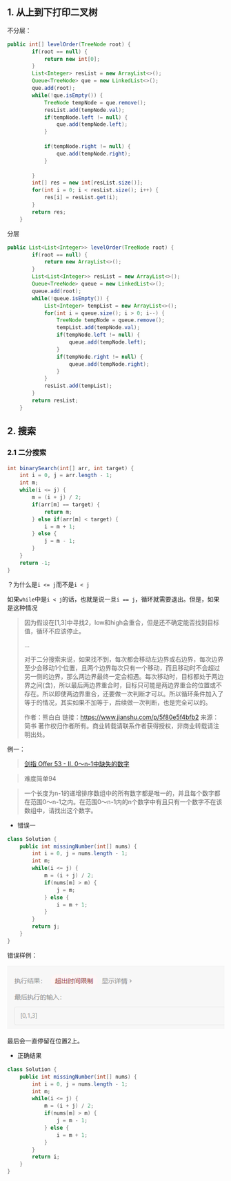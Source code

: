 ## 1. 从上到下打印二叉树

不分层：

```java
public int[] levelOrder(TreeNode root) {
        if(root == null) {
            return new int[0];
        }
        List<Integer> resList = new ArrayList<>();
	 	Queue<TreeNode> que = new LinkedList<>();
        que.add(root);
        while(!que.isEmpty()) {
            TreeNode tempNode = que.remove();
            resList.add(tempNode.val);
            if(tempNode.left != null) {
                que.add(tempNode.left);
            }

            if(tempNode.right != null) {
                que.add(tempNode.right);
            }

        }
        int[] res = new int[resList.size()];
        for(int i = 0; i < resList.size(); i++) {
            res[i] = resList.get(i);
        }
        return res;
    }
```

分层

```java
public List<List<Integer>> levelOrder(TreeNode root) {
        if(root == null) {
            return new ArrayList<>();
        }
        List<List<Integer>> resList = new ArrayList<>();
        Queue<TreeNode> queue = new LinkedList<>();
        queue.add(root);
        while(!queue.isEmpty()) {
            List<Integer> tempList = new ArrayList<>();
            for(int i = queue.size(); i > 0; i--) {
                TreeNode tempNode = queue.remove();
                tempList.add(tempNode.val);
                if(tempNode.left != null) {
                    queue.add(tempNode.left);
                }
                if(tempNode.right != null) {
                    queue.add(tempNode.right);
                }
            }
            resList.add(tempList);
        }
        return resList;
    }
```



## 2. 搜索

### 2.1 二分搜索

```java
int binarySearch(int[] arr, int target) {
    int i = 0, j = arr.length - 1;
    int m;
    while(i <= j) {
        m = (i + j) / 2;
        if(arr[m] == target) {
            return m;
        } else if(arr[m] < target) {
            i = m + 1;
        } else {
            j = m - 1;
        }
    }
    return -1;
}
```

？为什么是`i <= j`而不是`i < j`

如果`while`中是`i < j`的话，也就是说一旦`i == j`，循环就需要退出。但是，如果是这种情况

>因为假设在[1,3]中寻找2，low和high会重合，但是还不确定能否找到目标值，循环不应该停止。
>
>...
>
>对于二分搜索来说，如果找不到，每次都会移动左边界或右边界，每次边界至少会移动1个位置，且两个边界每次只有一个移动，而且移动时不会超过另一侧的边界，那么两边界最终一定会相遇。每次移动时，目标都处于两边界之间(含)，所以最后两边界重合时，目标只可能是两边界重合的位置或不存在。所以即使两边界重合，还要做一次判断才可以。所以循环条件加入了等于的情况，其实如果不加等于，后续做一次判断，也是完全可以的。
>
>
>
>作者：熊白白
>链接：https://www.jianshu.com/p/5f80e5f4bfb2
>来源：简书
>著作权归作者所有。商业转载请联系作者获得授权，非商业转载请注明出处。



例一：

>[剑指 Offer 53 - II. 0～n-1中缺失的数字](https://leetcode-cn.com/problems/que-shi-de-shu-zi-lcof/)

> 难度简单94

> 一个长度为n-1的递增排序数组中的所有数字都是唯一的，并且每个数字都在范围0～n-1之内。在范围0～n-1内的n个数字中有且只有一个数字不在该数组中，请找出这个数字。

+ 错误一

```java
class Solution {
    public int missingNumber(int[] nums) {
        int i = 0, j = nums.length - 1;
        int m;
        while(i <= j) {
            m = (i + j) / 2;
            if(nums[m] > m) {
                j = m;
            } else {
                i = m + 1;
            }
        }
        return j;
    }
}
```

错误样例：

![image-20210114215424771](算法笔记.assets/image-20210114215424771.png)

最后会一直停留在位置2上。

+ 正确结果

```java
class Solution {
    public int missingNumber(int[] nums) {
        int i = 0, j = nums.length - 1;
        int m;
        while(i <= j) {
            m = (i + j) / 2;
            if(nums[m] > m) {
                j = m - 1;
            } else {
                i = m + 1;
            }
        }
        return i;
    }
}
```

